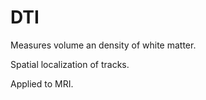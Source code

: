 # DTI
Measures volume an density of white matter.

Spatial localization of tracks.

Applied to MRI.
